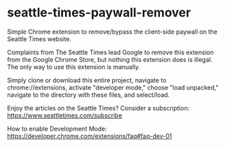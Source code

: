 # seattle-times-paywall-remover
Simple Chrome extension to remove/bypass the client-side paywall on the Seattle Times website.

Complaints from The Seattle Times lead Google to remove this extension from the Google Chrome Store,
but nothing this extension does is illegal. The only way to use this extension is manually.

Simply clone or download this entire project, navigate to chrome://extensions, activate
"developer mode," choose "load unpacked," navigate to the directory with these files, and select/load.

Enjoy the articles on the Seattle Times? Consider a subscription: https://www.seattletimes.com/subscribe

How to enable Development Mode: https://developer.chrome.com/extensions/faq#faq-dev-01
